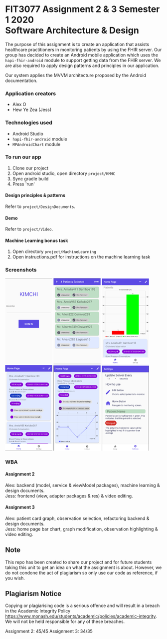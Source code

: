 # FIT3077 Assignment 2 & 3 Semester 1 2020 <br> Software Architecture & Design 

The purpose of this assignment is to create an application that assists healthcare practitioners in monitoring patients by using the FHIR server. Our group has decided to create an Android mobile application which uses the ```hapi-fhir-android``` module to support getting data from the FHIR server. We are also required to apply design patterns and principles in our application. 

Our system applies the MVVM architecture proposed by the Android documentation. 

### Application creators
- Alex O 
- Hew Ye Zea (Jess)

### Technologies used
- Android Studio
- ```hapi-fhir-android``` module
- ```MPAndroidChart``` module

### To run our app
1. Clone our project
2. Open android studio, open directory ```project/KMHC```
3. Sync gradle build
4. Press 'run'

#### Design principles & patterns 
Refer to ```project/DesignDocuments```.

#### Demo 
Refer to ```project/Video```.

#### Machine Learning bonus task
1. Open directory ```project/MachineLearning```
2. Open instructions.pdf for instructions on the machine learning task

### Screenshots 
<img src="./Screenshots/login.png" width="30%" height="30%"> <img src="./Screenshots/selecting.png" width="30%" height="30%"> <img src="./Screenshots/homepage.png" width="30%" height="30%"> <img src="./Screenshots/patientcard.png" width="30%" height="30%"> <img src="./Screenshots/patientchart.png" width="30%" height="30%"> <img src="./Screenshots/settings.png" width="30%" height="30%">

### WBA
#### Assignment 2
Alex: backend (model, service & viewModel packages), machine learning & design documents. <br>
Jess: frontend (view, adapter packages & res) & video editing. 

#### Assignment 3
Alex: patient card graph, observation selection, refactoring backend & design documents. <br>
Jess: home page bar chart, graph modification, observation highlighting & video editing.

## Note

This repo has been created to share our project and for future students taking this unit to get an idea on what the assignment is about. However, we do not condone the act of plagiarism so only use our code as reference, if you wish.

## Plagiarism Notice

Copying or plagiarising code is a serious offence and will result in a breach in the Academic Integrity Policy
https://www.monash.edu/students/academic/policies/academic-integrity. We will not be held responsible for any of these breaches. 

Assignment 2: 45/45
Assignment 3: 34/35
